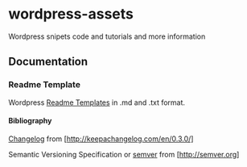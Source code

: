 # wordpress-assets
Wordpress snipets code and tutorials and more information

## Documentation
### Readme Template
Wordpress [Readme Templates](Readme/Readme.md) in .md and .txt format.

#### Bibliography

[Changelog](Docs/semver/semver.md) from [http://keepachangelog.com/en/0.3.0/]

Semantic Versioning Specification or [semver](Docs/semver/semver.md)
from [http://semver.org]


